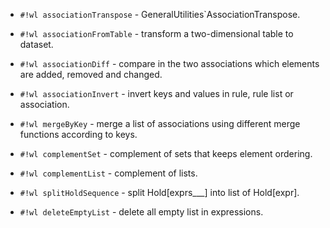 <!-- Association.wl -->

* `#!wl associationTranspose` - GeneralUtilities\`AssociationTranspose.

* `#!wl associationFromTable` - transform a two-dimensional table to dataset.

* `#!wl associationDiff` - compare in the two associations which elements are added, removed and changed.

* `#!wl associationInvert` - invert keys and values in rule, rule list or association.

* `#!wl mergeByKey` - merge a list of associations using different merge functions according to keys.


<!-- List.wl -->

* `#!wl complementSet` - complement of sets that keeps element ordering.

* `#!wl complementList` - complement of lists.

* `#!wl splitHoldSequence` - split Hold[exprs___] into list of Hold[expr].

* `#!wl deleteEmptyList` - delete all empty list in expressions.